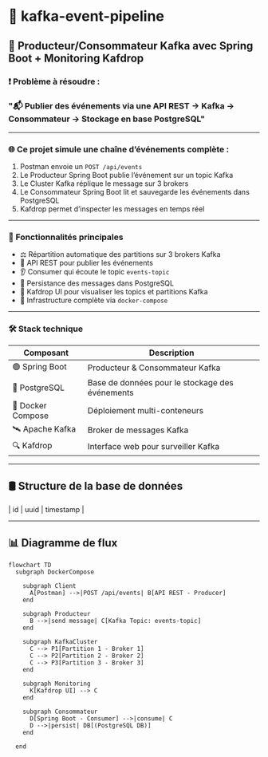 # 🔄 kafka-event-pipeline

## 🧰 Producteur/Consommateur Kafka avec Spring Boot + Monitoring Kafdrop

### ❗ Problème à résoudre :  
### **"📬 Publier des événements via une API REST → Kafka → Consommateur → Stockage en base PostgreSQL"**

---

### 🌐 Ce projet simule une chaîne d’événements complète :

1. Postman envoie un `POST /api/events`
2. Le Producteur Spring Boot publie l’événement sur un topic Kafka
3. Le Cluster Kafka réplique le message sur 3 brokers
4. Le Consommateur Spring Boot lit et sauvegarde les événements dans PostgreSQL
5. Kafdrop permet d’inspecter les messages en temps réel

---

### 🧾 Fonctionnalités principales

- ⚖️ Répartition automatique des partitions sur 3 brokers Kafka
- 📮 API REST pour publier les événements
- 👂 Consumer qui écoute le topic `events-topic`
- 💾 Persistance des messages dans PostgreSQL
- 🧭 Kafdrop UI pour visualiser les topics et partitions Kafka
- 🐳 Infrastructure complète via `docker-compose`

---

### 🛠️ Stack technique

| Composant | Description |
|-----------|-------------|
| 🟢 Spring Boot | Producteur & Consommateur Kafka |
| 🐘 PostgreSQL | Base de données pour le stockage des événements |
| 🐳 Docker Compose | Déploiement multi-conteneurs |
| 🛰️ Apache Kafka | Broker de messages Kafka |
| 🔍 Kafdrop | Interface web pour surveiller Kafka |


---

## 🛢️ Structure de la base de données

| id | uuid | timestamp |

---

## 📊 Diagramme de flux



```mermaid
flowchart TD
  subgraph DockerCompose

    subgraph Client
      A[Postman] -->|POST /api/events| B[API REST - Producer]
    end

    subgraph Producteur
      B -->|send message| C[Kafka Topic: events-topic]
    end

    subgraph KafkaCluster
      C --> P1[Partition 1 - Broker 1]
      C --> P2[Partition 2 - Broker 2]
      C --> P3[Partition 3 - Broker 3]
    end

    subgraph Monitoring
      K[Kafdrop UI] --> C
    end

    subgraph Consommateur
      D[Spring Boot - Consumer] -->|consume| C
      D -->|persist| DB[(PostgreSQL DB)]
    end

  end




